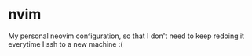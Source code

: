 # nvim

My personal neovim configuration, so that I don't need to keep redoing it
everytime I ssh to a new machine :(


